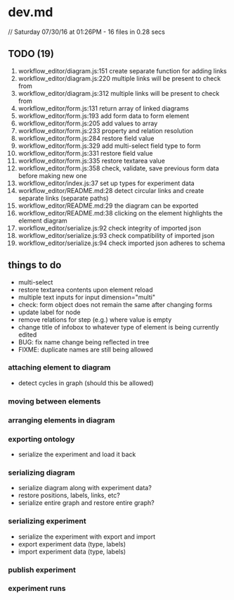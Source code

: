 # dev.md

// Saturday 07/30/16 at 01:26PM - 16 files in 0.28 secs

## TODO (19)
1. workflow_editor/diagram.js:151    create separate function for adding links
2. workflow_editor/diagram.js:220    multiple links will be present to check from
3. workflow_editor/diagram.js:312    multiple links will be present to check from
4. workflow_editor/form.js:131       return array of linked diagrams
5. workflow_editor/form.js:193       add form data to form element
6. workflow_editor/form.js:205       add values to array
7. workflow_editor/form.js:233       property and relation resolution
8. workflow_editor/form.js:284       restore field value
9. workflow_editor/form.js:329       add multi-select field type to form
10. workflow_editor/form.js:331      restore field value
11. workflow_editor/form.js:335      restore textarea value
12. workflow_editor/form.js:358      check, validate, save previous form data before making new one
13. workflow_editor/index.js:37      set up types for experiment data
14. workflow_editor/README.md:28     detect circular links and create separate links (separate paths)
15. workflow_editor/README.md:29     the diagram can be exported
16. workflow_editor/README.md:38     clicking on the element highlights the element diagram
17. workflow_editor/serialize.js:92  check integrity of imported json
18. workflow_editor/serialize.js:93  check compatibility of imported json
19. workflow_editor/serialize.js:94  check imported json adheres to schema


## things to do
 
 - multi-select
 - restore textarea contents upon element reload
 - multiple text inputs for input dimension="multi"
 - check: form object does not remain the same after changing forms
 - update label for node
 - remove relations for step (e.g.) where value is empty
 - change title of infobox to whatever type of element is being currently edited
 - BUG: fix name change being reflected in tree
 - FIXME: duplicate names are still being allowed

### attaching element to diagram
 - detect cycles in graph (should this be allowed)

### moving between elements
### arranging elements in diagram
### exporting ontology
 - serialize the experiment and load it back

### serializing diagram
 - serialize diagram along with experiment data?
 - restore positions, labels, links, etc?
 - serialize entire graph and restore entire graph?

### serializing experiment
 - serialize the experiment with export and import
 - export experiment data (type, labels)
 - import experiment data (type, labels)

### publish experiment
### experiment runs

